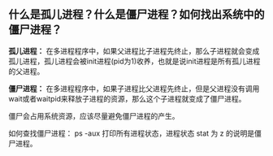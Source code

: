 ## 什么是孤儿进程？什么是僵尸进程？如何找出系统中的僵尸进程？

**孤儿进程：** 在多进程程序中，如果父进程比子进程先终止，那么子进程就会变成孤儿进程，孤儿进程会被init进程(pid为1)收养，也就是说init进程是所有孤儿进程的父进程。

**僵尸进程：** 在多进程程序中，如果子进程比父进程先终止，但是父进程没有调用wait或者waitpid来释放子进程的资源，那么这个子进程就变成了僵尸进程。

僵尸会占用系统资源，应该尽量避免僵尸进程的产生。

如何查找僵尸进程： ps -aux 打印所有进程状态，进程状态 stat 为 z 的说明是僵尸进程。